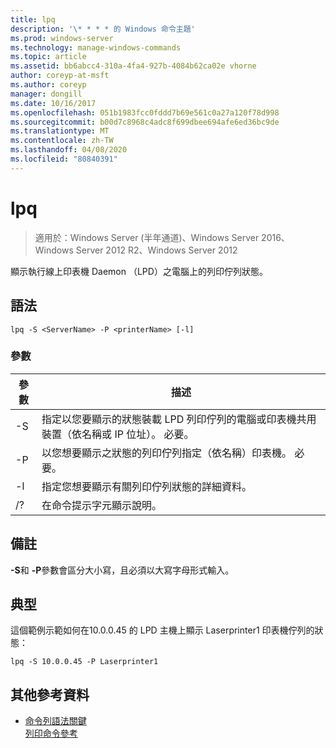 ```yaml
---
title: lpq
description: '\* * * * 的 Windows 命令主題'
ms.prod: windows-server
ms.technology: manage-windows-commands
ms.topic: article
ms.assetid: bb6abcc4-310a-4fa4-927b-4084b62ca02e vhorne
author: coreyp-at-msft
ms.author: coreyp
manager: dongill
ms.date: 10/16/2017
ms.openlocfilehash: 051b1983fcc0fddd7b69e561c0a27a120f78d998
ms.sourcegitcommit: b00d7c8968c4adc8f699dbee694afe6ed36bc9de
ms.translationtype: MT
ms.contentlocale: zh-TW
ms.lasthandoff: 04/08/2020
ms.locfileid: "80840391"
---
```

# <a name="lpq"></a>lpq

>適用於：Windows Server (半年通道)、Windows Server 2016、Windows Server 2012 R2、Windows Server 2012

顯示執行線上印表機 Daemon （LPD）之電腦上的列印佇列狀態。  

## <a name="syntax"></a>語法  
```  
lpq -S <ServerName> -P <printerName> [-l]  
```  
### <a name="parameters"></a>參數  

|    參數     |                                                                        描述                                                                        |
|------------------|-----------------------------------------------------------------------------------------------------------------------------------------------------------|
| -S <ServerName>  | 指定以您要顯示的狀態裝載 LPD 列印佇列的電腦或印表機共用裝置（依名稱或 IP 位址）。 必要。 |
| -P <printerName> |                           以您想要顯示之狀態的列印佇列指定（依名稱）印表機。 必要。                           |
|        -l        |                                      指定您想要顯示有關列印佇列狀態的詳細資料。                                      |
|        /?        |                                                           在命令提示字元顯示說明。                                                            |

## <a name="remarks"></a>備註  
**-S**和 **-P**參數會區分大小寫，且必須以大寫字母形式輸入。  
## <a name="examples"></a><a name=BKMK_examples></a>典型  
這個範例示範如何在10.0.0.45 的 LPD 主機上顯示 Laserprinter1 印表機佇列的狀態：  
```  
lpq -S 10.0.0.45 -P Laserprinter1  
```  
## <a name="additional-references"></a>其他參考資料  
- [命令列語法關鍵](command-line-syntax-key.md)  
[列印命令參考](print-command-reference.md)  
